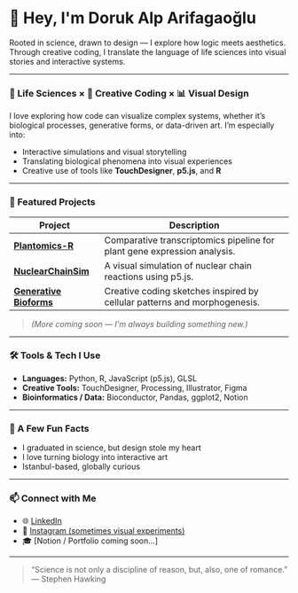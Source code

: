 # 👋 Hey, I'm Doruk Alp Arifagaoğlu

Rooted in science, drawn to design — I explore how logic meets aesthetics.  
Through creative coding, I translate the language of life sciences into visual stories and interactive systems.

---

### 🔬 Life Sciences × 🎨 Creative Coding × 📊 Visual Design

I love exploring how code can visualize complex systems, whether it’s biological processes, generative forms, or data-driven art. I’m especially into:
- Interactive simulations and visual storytelling
- Translating biological phenomena into visual experiences
- Creative use of tools like **TouchDesigner**, **p5.js**, and **R**

---

### 🚧 Featured Projects

| Project | Description |
|--------|-------------|
| [**Plantomics-R**](https://github.com/yourusername/plantomics-r) | Comparative transcriptomics pipeline for plant gene expression analysis. |
| [**NuclearChainSim**](https://github.com/yourusername/nuclearchainsim) | A visual simulation of nuclear chain reactions using p5.js. |
| [**Generative Bioforms**](https://github.com/yourusername/generative-bioforms) | Creative coding sketches inspired by cellular patterns and morphogenesis. |

> *(More coming soon — I'm always building something new.)*

---

### 🛠 Tools & Tech I Use
- **Languages:** Python, R, JavaScript (p5.js), GLSL
- **Creative Tools:** TouchDesigner, Processing, Illustrator, Figma
- **Bioinformatics / Data:** Bioconductor, Pandas, ggplot2, Notion

---

### 🌱 A Few Fun Facts
- I graduated in science, but design stole my heart
- I love turning biology into interactive art
- Istanbul-based, globally curious

---

### 📫 Connect with Me
- 🌐 [LinkedIn](https://linkedin.com/in/doruk-alp-arifagaoglu)  
- 📸 [Instagram (sometimes visual experiments)](https://instagram.com/yourhandle)  
- 🎓 [Notion / Portfolio coming soon...]

---

> “Science is not only a discipline of reason, but, also, one of romance.” — Stephen Hawking
